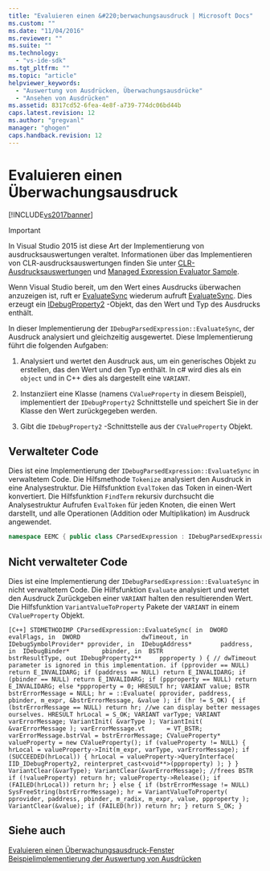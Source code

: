 ```yaml
---
title: "Evaluieren einen &#220;berwachungsausdruck | Microsoft Docs"
ms.custom: ""
ms.date: "11/04/2016"
ms.reviewer: ""
ms.suite: ""
ms.technology: 
  - "vs-ide-sdk"
ms.tgt_pltfrm: ""
ms.topic: "article"
helpviewer_keywords: 
  - "Auswertung von Ausdrücken, Überwachungsausdrücke"
  - "Ansehen von Ausdrücken"
ms.assetid: 8317cd52-6fea-4e8f-a739-774dc06bd44b
caps.latest.revision: 12
ms.author: "gregvanl"
manager: "ghogen"
caps.handback.revision: 12
---
```

# Evaluieren einen &#220;berwachungsausdruck
[!INCLUDE[vs2017banner](../../code-quality/includes/vs2017banner.md)]

> [!IMPORTANT]
>  In Visual Studio 2015 ist diese Art der Implementierung von ausdrucksauswertungen veraltet. Informationen über das Implementieren von CLR\-ausdrucksauswertungen finden Sie unter [CLR\-Ausdrucksauswertungen](https://github.com/Microsoft/ConcordExtensibilitySamples/wiki/CLR-Expression-Evaluators) und [Managed Expression Evaluator Sample](https://github.com/Microsoft/ConcordExtensibilitySamples/wiki/Managed-Expression-Evaluator-Sample).  
  
 Wenn Visual Studio bereit, um den Wert eines Ausdrucks überwachen anzuzeigen ist, ruft er [EvaluateSync](../../extensibility/debugger/reference/idebugexpression2-evaluatesync.md) wiederum aufruft [EvaluateSync](../../extensibility/debugger/reference/idebugparsedexpression-evaluatesync.md). Dies erzeugt ein [IDebugProperty2](../../extensibility/debugger/reference/idebugproperty2.md) \-Objekt, das den Wert und Typ des Ausdrucks enthält.  
  
 In dieser Implementierung der `IDebugParsedExpression::EvaluateSync`, der Ausdruck analysiert und gleichzeitig ausgewertet. Diese Implementierung führt die folgenden Aufgaben:  
  
1.  Analysiert und wertet den Ausdruck aus, um ein generisches Objekt zu erstellen, das den Wert und den Typ enthält. In c\# wird dies als ein `object` und in C\+\+ dies als dargestellt eine `VARIANT`.  
  
2.  Instanziiert eine Klasse \(namens `CValueProperty` in diesem Beispiel\), implementiert der `IDebugProperty2` Schnittstelle und speichert Sie in der Klasse den Wert zurückgegeben werden.  
  
3.  Gibt die `IDebugProperty2` \-Schnittstelle aus der `CValueProperty` Objekt.  
  
## Verwalteter Code  
 Dies ist eine Implementierung der `IDebugParsedExpression::EvaluateSync` in verwaltetem Code. Die Hilfsmethode `Tokenize` analysiert den Ausdruck in eine Analysestruktur. Die Hilfsfunktion `EvalToken` das Token in einen\-Wert konvertiert. Die Hilfsfunktion `FindTerm` rekursiv durchsucht die Analysestruktur Aufrufen `EvalToken` für jeden Knoten, die einen Wert darstellt, und alle Operationen \(Addition oder Multiplikation\) im Ausdruck angewendet.  
  
```c#  
namespace EEMC { public class CParsedExpression : IDebugParsedExpression { public HRESULT EvaluateSync( uint evalFlags, uint timeout, IDebugSymbolProvider provider, IDebugAddress address, IDebugBinder binder, string resultType, out IDebugProperty2 result) { HRESULT retval = COM.S_OK; this.evalFlags = evalFlags; this.timeout = timeout; this.provider = provider; this.address = address; this.binder = binder; this.resultType = resultType; try { IDebugField field = null; // Tokenize, then parse. tokens = Tokenize(expression); result = new CValueProperty( expression, (int) FindTerm(EvalToken(tokens[0], out field),1), field, binder); } catch (ParseException) { result = new CValueProperty(expression, "Huh?"); retval = COM.E_INVALIDARG; } return retval; } } }  
```  
  
## Nicht verwalteter Code  
 Dies ist eine Implementierung der `IDebugParsedExpression::EvaluateSync` in nicht verwaltetem Code. Die Hilfsfunktion `Evaluate` analysiert und wertet den Ausdruck Zurückgeben einer `VARIANT` halten den resultierenden Wert. Die Hilfsfunktion `VariantValueToProperty` Pakete der `VARIANT` in einem `CValueProperty` Objekt.  
  
```  
[C++] STDMETHODIMP CParsedExpression::EvaluateSync( in  DWORD                 evalFlags, in  DWORD                 dwTimeout, in  IDebugSymbolProvider* pprovider, in  IDebugAddress*        paddress, in  IDebugBinder*         pbinder, in  BSTR                  bstrResultType, out IDebugProperty2**     ppproperty ) { // dwTimeout parameter is ignored in this implementation. if (pprovider == NULL) return E_INVALIDARG; if (paddress == NULL) return E_INVALIDARG; if (pbinder == NULL) return E_INVALIDARG; if (ppproperty == NULL) return E_INVALIDARG; else *ppproperty = 0; HRESULT hr; VARIANT value; BSTR    bstrErrorMessage = NULL; hr = ::Evaluate( pprovider, paddress, pbinder, m_expr, &bstrErrorMessage, &value ); if (hr != S_OK) { if (bstrErrorMessage == NULL) return hr; //we can display better messages ourselves. HRESULT hrLocal = S_OK; VARIANT varType; VARIANT varErrorMessage; VariantInit( &varType ); VariantInit( &varErrorMessage ); varErrorMessage.vt      = VT_BSTR; varErrorMessage.bstrVal = bstrErrorMessage; CValueProperty* valueProperty = new CValueProperty(); if (valueProperty != NULL) { hrLocal = valueProperty->Init(m_expr, varType, varErrorMessage); if (SUCCEEDED(hrLocal)) { hrLocal = valueProperty->QueryInterface( IID_IDebugProperty2, reinterpret_cast<void**>(ppproperty) ); } } VariantClear(&varType); VariantClear(&varErrorMessage); //frees BSTR if (!valueProperty) return hr; valueProperty->Release(); if (FAILED(hrLocal)) return hr; } else { if (bstrErrorMessage != NULL) SysFreeString(bstrErrorMessage); hr = VariantValueToProperty( pprovider, paddress, pbinder, m_radix, m_expr, value, ppproperty ); VariantClear(&value); if (FAILED(hr)) return hr; } return S_OK; }  
```  
  
## Siehe auch  
 [Evaluieren einen Überwachungsausdruck\-Fenster](../../extensibility/debugger/evaluating-a-watch-window-expression.md)   
 [Beispielimplementierung der Auswertung von Ausdrücken](../../extensibility/debugger/sample-implementation-of-expression-evaluation.md)